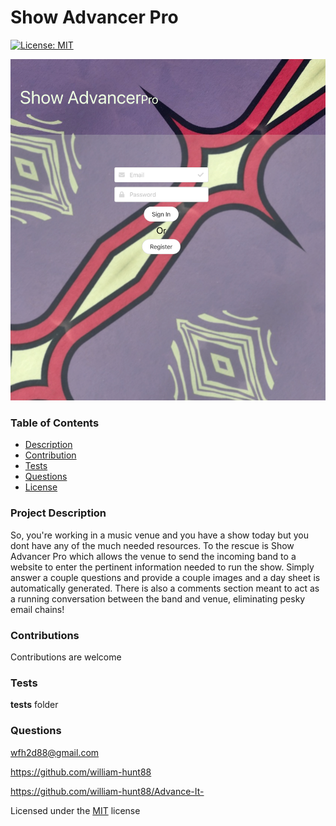  # Show Advancer Pro
  [![License: MIT](https://img.shields.io/badge/License-MIT-yellow.svg)](https://opensource.org/licenses/MIT) 

  <img src = "screenshot.png" >
  
  ### Table of Contents
  * [Description](#project-description)
  * [Contribution](#contributions)
  * [Tests](#tests)
  * [Questions](#questions)
  * [License](#license)
  
  ### Project Description
  So, you're working in a music venue and you have a show today but you dont have any of the much needed resources. To the rescue is Show Advancer Pro which allows the venue to send the incoming band to a website to enter the pertinent information needed to run the show. Simply answer a couple questions and provide a couple images and a day sheet is automatically generated. There is also a comments section meant to act as a running conversation between the band and venue, eliminating pesky email chains!

  ### Contributions
  Contributions are welcome

  ### Tests
  __tests__ folder

  ### Questions
  wfh2d88@gmail.com <br> 

  https://github.com/william-hunt88

  https://github.com/william-hunt88/Advance-It-
  
  
  Licensed under the [MIT](https://github.com/william-hunt88/Advance-It-/blob/main/LICENSE.txt) license

